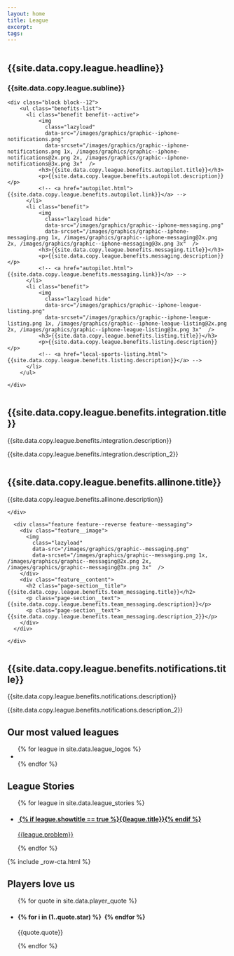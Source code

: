 ```yaml
---
layout: home
title: League
excerpt:
tags:
---
```


<!-- HERO HEADER -->
<section class="header header--league">
  <div class="header__content">
    <img
      class="lazyload"
      data-src="/images/graphics/graphic--iphone-big-league.png"
      data-srcset="/images/graphics/graphic--iphone-big-league.png 1x, /images/graphics/graphic--iphone-big-league@2x.png 2x, /images/graphics/graphic--iphone-big-league@3x.png 3x"  />
  </div>
</section>

<!-- FEATURES -->
<section class="page-section page-section--benefit">
  <div class="row">
    <div class="block block--8 block--centered">
      <div class="headline">
        <h1 class="headline__title">{{site.data.copy.league.headline}}</h1>
        <h3 class="headline__subtitle">{{site.data.copy.league.subline}}</h3>
      </div>
    </div>
  </div>
  <div class="row">

    <div class="block block--12">
        <ul class="benefits-list">
          <li class="benefit benefit--active">
              <img
                class="lazyload"
                data-src="/images/graphics/graphic--iphone-notifications.png"
                data-srcset="/images/graphics/graphic--iphone-notifications.png 1x, /images/graphics/graphic--iphone-notifications@2x.png 2x, /images/graphics/graphic--iphone-notifications@3x.png 3x"  />
              <h3>{{site.data.copy.league.benefits.autopilot.title}}</h3>
              <p>{{site.data.copy.league.benefits.autopilot.description}}</p>
              <!-- <a href="autopilot.html">{{site.data.copy.league.benefits.autopilot.link}}</a> -->
          </li>
          <li class="benefit">
              <img
                class="lazyload hide"
                data-src="/images/graphics/graphic--iphone-messaging.png"
                data-srcset="/images/graphics/graphic--iphone-messaging.png 1x, /images/graphics/graphic--iphone-messaging@2x.png 2x, /images/graphics/graphic--iphone-messaging@3x.png 3x"  />
              <h3>{{site.data.copy.league.benefits.messaging.title}}</h3>
              <p>{{site.data.copy.league.benefits.messaging.description}}</p>
              <!-- <a href="autopilot.html">{{site.data.copy.league.benefits.messaging.link}}</a> -->
          </li>
          <li class="benefit">
              <img
                class="lazyload hide"
                data-src="/images/graphics/graphic--iphone-league-listing.png"
                data-srcset="/images/graphics/graphic--iphone-league-listing.png 1x, /images/graphics/graphic--iphone-league-listing@2x.png 2x, /images/graphics/graphic--iphone-league-listing@3x.png 3x"  />
              <h3>{{site.data.copy.league.benefits.listing.title}}</h3>
              <p>{{site.data.copy.league.benefits.listing.description}}</p>
              <!-- <a href="local-sports-listing.html">{{site.data.copy.league.benefits.listing.description}}</a> -->
          </li>
        </ul>

    </div>
  </div>
</section>

<!-- NO IMPLEMENTATION -->
<section class="page-section page-section--special">
  <div class="row">
    <div class="block block--6 block--centered text-center">
      <div>
        <img
          class="page-section__image lazyload"
          data-src="/images/graphics/graphic--no-integration.png"
          data-srcset="/images/graphics/graphic--no-integration.png 1x, /images/graphics/graphic--no-integration@2x.png 2x, /images/graphics/graphic--no-integration@3x.png 3x"  />
      </div>
      <h2 class="page-section__title">{{site.data.copy.league.benefits.integration.title}}</h2>
      <p class="page-section__text">{{site.data.copy.league.benefits.integration.description}}</p>
      <p class="page-section__text">{{site.data.copy.league.benefits.integration.description_2}}</p>
      <!-- <p class="page-section__text"><a href="/leagues/how-it-works">{{site.data.copy.league.benefits.integration.link}}</a></p> -->
    </div>
  </div>
</section>



<!-- EVERYTHING IN ONE PLACE -->
<section class="page-section page-section--feature">
  <div class="row">
    <div class="block block--12">
      <div class="feature feature--all-in-one-place">
        <div class="feature__image">
          <img
            class="lazyload"
            data-src="/images/graphics/graphic--all-in-one-place.png"
            data-srcset="/images/graphics/graphic--all-in-one-place.png 1x, /images/graphics/graphic--all-in-one-place@2x.png 2x, /images/graphics/graphic--all-in-one-place@3x.png 3x"  />
        </div>
        <div class="feature__content">
          <h2 class="page-section__title">{{site.data.copy.league.benefits.allinone.title}}</h2>
          <p class="page-section__text">{{site.data.copy.league.benefits.allinone.description}}</p>
        </div>
      </div>

    </div>
  </div>
</section>

<!-- GROUP MESSAGING -->
<section class="page-section page-section--feature">
  <div class="row">
    <div class="block block--12">

      <div class="feature feature--reverse feature--messaging">
        <div class="feature__image">
          <img
            class="lazyload"
            data-src="/images/graphics/graphic--messaging.png"
            data-srcset="/images/graphics/graphic--messaging.png 1x, /images/graphics/graphic--messaging@2x.png 2x, /images/graphics/graphic--messaging@3x.png 3x"  />
        </div>
        <div class="feature__content">
          <h2 class="page-section__title">{{site.data.copy.league.benefits.team_messaging.title}}</h2>
          <p class="page-section__text">{{site.data.copy.league.benefits.team_messaging.description}}</p>
          <p class="page-section__text">{{site.data.copy.league.benefits.team_messaging.description_2}}</p>
        </div>
      </div>

    </div>
  </div>
</section>


<!-- PLAYERS IN THE LOOP -->
<section class="page-section page-section--feature">
  <div class="row">
    <div class="block block--12">
      <div class="feature feature--notifications">
        <div class="feature__image">
          <img
            class="lazyload"
            data-src="/images/graphics/graphic--notifications.png"
            data-srcset="/images/graphics/graphic--notifications.png 1x, /images/graphics/graphic--notifications@2x.png 2x, /images/graphics/graphic--notifications@3x.png 3x"  />
        </div>
        <div class="feature__content">
          <h2 class="page-section__title">{{site.data.copy.league.benefits.notifications.title}}</h2>
          <p class="page-section__text">{{site.data.copy.league.benefits.notifications.description}}</p>
          <p class="page-section__text">{{site.data.copy.league.benefits.notifications.description_2}}</p>
        </div>
      </div>
    </div>
  </div>
</section>


<!-- OUR LEAGUES -->
<section class="page-section">
  <div class="row">
    <div class="block block--12">
      <h2 class="page-section__title text-center">Our most valued leagues</h2>
      <ul class="league-grid">
        {% for league in site.data.league_logos %}
          <li class="league-grid__league">
            <img
              class="lazyload"
              data-src="/images/league-logos/league-logo--{{league.name}}.png"
              data-srcset="/images/league-logos/league-logo--{{league.name}}.png 1x, /images/league-logos/league-logo--{{league.name}}@2x.png 2x, /images/league-logos/league-logo--{{league.name}}@3x.png 3x"  />
          </li>
        {% endfor %}
      </ul>
    </div>
  </div>
</section>


<!-- League stories -->
<section class="page-section page-section--league-stories">
  <div class="row">
    <h2 class="page-section__title text-center">League Stories</h2>
    <ul>
      {% for league in site.data.league_stories %}
      <li>
        <a href="/leagues/stories/{{league.name}}" class="story story--list story--{{league.tone}}" style="background-image: url('/images/story-backgrounds/story-background--{{league.name}}--small.jpg')">
          <div class="story__content">
            <h4 class="story__league-name">
            <img
              class="lazyload story__league-logo"
              data-src="/images/story-logos/story-logo--{{league.name}}.png"
              data-srcset="/images/story-logos/story-logo--{{league.name}}.png 1x, /images/story-logos/story-logo--{{league.name}}@2x.png 2x, /images/story-logos/story-logo--{{league.name}}@3x.png 3x"  />
              {% if league.showtitle == true %}<span class="story__league-title">{{league.title}}</span>{% endif %}
            </h4>
            <p class="story__problem">{{league.problem}}</p>
          </div>
        </a>
      </li>
      {% endfor %}
    </ul>
  </div>
</section>

{% include _row-cta.html %}

<!-- Player quotes -->
<section class="page-section page-section--player-quotes">
  <div class="row">
    <div class="block block--8 block--centered text-center">
      <h2 class="page-section__title">Players love us</h2>
      <ul>
        {% for quote in site.data.player_quote %}
        <li class="quote">
            <h4 class="quote__star" >{% for i in (1..quote.star) %}
              <img
                class="lazyload "
                data-src="/images/icons/icon--star.png"
                data-srcset="/images/icons/icon--star.png 1x, /images/icons/icon--star@2x.png 2x, /images/icons/icon--star@3x.png 3x"  />
              {% endfor %}</h4>
            <p class="quote__text">{{quote.quote}}</p>
        </li>
        {% endfor %}
      </ul>
    </div>
  </div>
</section>